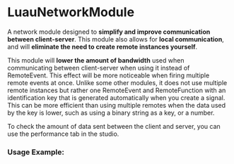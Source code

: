 # LuauNetworkModule

A network module designed to **simplify and improve communication between client-server**.
This module also allows for **local communication**, and will **eliminate the need to create remote instances yourself**.

This module will **lower the amount of bandwidth** used when communicating between client-server when using it instead of RemoteEvent.
This effect will be more noticeable when firing multiple remote events at once. Unlike some other modules, it does not use multiple remote instances
but rather one RemoteEvent and RemoteFunction with an identification key that is generated automatically when you create a signal. This can
be more efficient than using multiple remotes when the data used by the key is lower, such as using a binary string as a key, or a number.

To check the amount of data sent between the client and server, you can use the performance tab in the studio.

### Usage Example:
